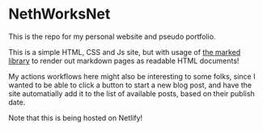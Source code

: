 # NethWorksNet

This is the repo for my personal website and pseudo portfolio.

This is a simple HTML, CSS and Js site, but with usage of [the marked library](https://github.com/markedjs/marked) to render out markdown pages as readable HTML documents!

My actions workflows here might also be interesting to some folks, since I wanted to be able to click a button to start a new blog post, and have the site automatially add it to the list of available posts, based on their publish date.

Note that this is being hosted on Netlify!

